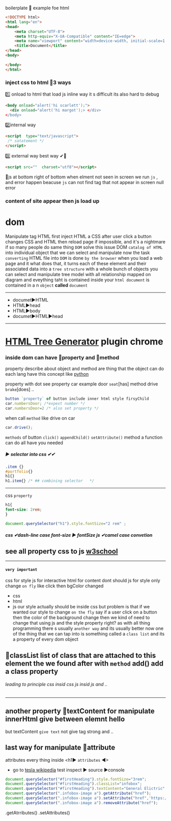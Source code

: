 boilerplate 🔽 example foe html
```html
<!DOCTYPE html>
<html lang="en">
<head>
    <meta charset="UTF-8">
    <meta http-equiv="X-UA-Compatible" content="IE=edge">
    <meta name="viewport" content="width=device-width, initial-scale=1.0">
    <title>Document</title>
</head>
<body>
    
</body>
</html>
```
### inject css to html 💎3 ways
1️⃣ onload to html that load js inline way it s  difficult its also hard to debug
```html 
<body onload="alert('hi scarlett');">  
  <div onload="alert('hi margot');> </div>
</body>
```
  
2️⃣internal way
```html 
<script  type="text/javascript">
 /* satatement */
</script>
```

3️⃣ external way  best way ✔💎
```html 
<script src=""  charset="utf8"></script>
```
🔼js  at bottom right of bottom when elment   not seen in screen   we run `js` , and error happen beacuse `js` can not find tag  that not appear in screen  null error
### content of site  appear then js load up
# dom
Manipulate tag HTML   first inject
HTML a CSS   after user click a button changes CSS and HTML then 
reload page  if impossible, and it's a nightmare if so many people 
do same thing
`DOM` solve this issue  DOM `catalog of HTML` into individual object that we can select and manipulate 
now the task `converting` HTML file into `DOM` is done `by the browser`
when you load a web page and it what does that, it turns each of these element and their associated data into a `tree structure` with a whole
 bunch of objects you can select and manipulate tree model   with all relationship mapped on diagram
and eveything taht is contained inside your `html document` is contained in a n `object` **called** `document` 

-----
+ documet▶HTML
+ HTML▶head
+ HTML▶body
+  documet▶HTML▶head

-----
# [HTML Tree Generator](https://chrome.google.com/webstore/detail/html-tree-generator/dlbbmhhaadfnbbdnjalilhdakfmiffeg/related) plugin  chrome

### inside dom  can have  🌿property and 🌿method  
property  describe about object and method are thing  that the object can do each lang have this concept like [python](https://github.com/wer340/python-angelayu/tree/main/day-17)

 property  with dot see property  car example door `seat`[has]  method drive `brake`[does] ..
 ```js
 button `property` of button include inner html style firsyChild
 car.numbersDoor; /*expext number */
 car.numbersDoor=2 /* also set property */
 ```
when call `method` like drive on car 
 ```js
 car.drive();
 ```
`methods` of button  `click()` `appendChild()` `setAttribute()` method a function can do all have  you needed
##### ▶ selector into css ✔✔ 
```css
.item {} 
#portfolio{}
h1{}
h1.item{} /* ## combining selector   */
```

---------
css `property`  
```css
h1{
font-size: 2rem;
}
```
```js
document.querySelector("h1").style.fontSize="2 rem" ;
```

##### css ✔dash-line case  font-size ▶ fontSize   js ✔camel case  convetion    
## see all property css to js  [w3school](https://www.w3schools.com/jsref/dom_obj_style.asp)
----
#### `very important `
css for style  js for interactive  html for content dont should  js for style  only  change `on fly` like click then bgColor changed
+ css
+ html
+ js
our style actually should be inside  css but problem is  that if we wanted our style to change `on the fly` say if a user click on a button  then
the color of the background change then we kind of need to change that using js and the style property right? as with all thing programming
there s usually `another way`  and its usually better  now one of the thing that we can tap into is something called a `class list`
and its a property of every dom object
## 🌿classList list of class that are attached to this element the we found after  with `method` add()  add a class property
###### leading to   principle   css insid css  js insid js and ..
-----
## another property  🌿textContent   for manipulate  innerHtml  give between elemnt  <strong>hello</strong>
 but textContent  `give text` not give tag strong and ..


## last way for manipulate  🌿attribute
attributes  every thing inside <h1▶    `attributes`      ◀>
+ go to [tesla wikipedia](https://en.wikipedia.org/wiki/Nikola_Tesla)   test inspect ▶ source ▶console 
```js
document.querySelector("#firstHeading").style.fontSize="3rem";
document.querySelector("#firstHeading").classList="infobox";
document.querySelector("#firstHeading").textContent="General Elictric" ;
document.querySelector(".infobox-image a").getAttribute("href");
document.querySelector(".infobox-image a").setAttribute("href",'https://m.mediaY388_.jpg'); /* not run */
document.querySelector(".infobox-image a").removeAttribute("href");
```
.getAtrributes()
.setAttributes()


